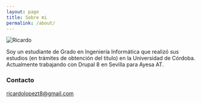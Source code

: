 ```yaml
---
layout: page
title: Sobre mi
permalink: /about/
---
```


<right>![Ricardo](https://avatars3.githubusercontent.com/u/43862914?s=400&u=d8e142fadc3c6a9701bea96ad98d9cbee0eebf25&v=4)</right>


Soy un estudiante de Grado en Ingeniería Informática que realizó sus estudios (en trámites de obtención del titulo) en la Universidad de Córdoba.
Actualmente trabajando con Drupal 8 en Sevilla para Ayesa AT.

### Contacto

[ricardolopezt8@gmail.com](mailto:ricardolopezt8@gmail.com)